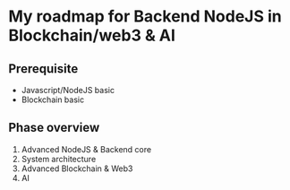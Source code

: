 # My roadmap for Backend NodeJS in Blockchain/web3 & AI

## Prerequisite

- Javascript/NodeJS basic
- Blockchain basic

## Phase overview

1. Advanced NodeJS & Backend core
2. System architecture
3. Advanced Blockchain & Web3
4. AI
